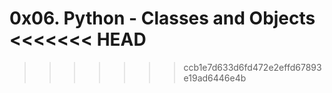 0x06. Python - Classes and Objects
<<<<<<< HEAD
=======

>>>>>>> ccb1e7d633d6fd472e2effd67893e19ad6446e4b
